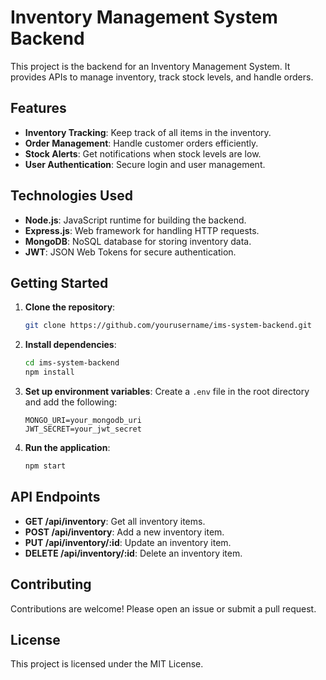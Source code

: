 # Inventory Management System Backend

This project is the backend for an Inventory Management System. It provides APIs to manage inventory, track stock levels, and handle orders.

## Features

- **Inventory Tracking**: Keep track of all items in the inventory.
- **Order Management**: Handle customer orders efficiently.
- **Stock Alerts**: Get notifications when stock levels are low.
- **User Authentication**: Secure login and user management.

## Technologies Used

- **Node.js**: JavaScript runtime for building the backend.
- **Express.js**: Web framework for handling HTTP requests.
- **MongoDB**: NoSQL database for storing inventory data.
- **JWT**: JSON Web Tokens for secure authentication.

## Getting Started

1. **Clone the repository**:
    ```bash
    git clone https://github.com/yourusername/ims-system-backend.git
    ```

2. **Install dependencies**:
    ```bash
    cd ims-system-backend
    npm install
    ```

3. **Set up environment variables**:
    Create a `.env` file in the root directory and add the following:
    ```
    MONGO_URI=your_mongodb_uri
    JWT_SECRET=your_jwt_secret
    ```

4. **Run the application**:
    ```bash
    npm start
    ```

## API Endpoints

- **GET /api/inventory**: Get all inventory items.
- **POST /api/inventory**: Add a new inventory item.
- **PUT /api/inventory/:id**: Update an inventory item.
- **DELETE /api/inventory/:id**: Delete an inventory item.

## Contributing

Contributions are welcome! Please open an issue or submit a pull request.

## License

This project is licensed under the MIT License.
